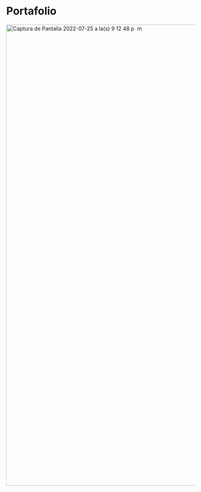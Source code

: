 # Portafolio
<img width="1225" alt="Captura de Pantalla 2022-07-25 a la(s) 9 12 48 p  m" src="https://user-images.githubusercontent.com/80083351/180907778-78ff64fe-ce58-4e1e-b50c-3bdcf40cb293.png">
